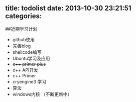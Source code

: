 title: todolist
date: 2013-10-30 23:21:51
categories:
---
##近期学习计划
* github使用
* 完善blog
* shellcode编写
* Ubuntu学习及应用
* ~~c++ primer plus~~
* c++ API开发
* c++ Primer
* cryengine3 学习
* 算法
* windows内核
（不断更新中）